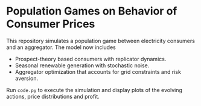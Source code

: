 # Population Games on Behavior of Consumer Prices

This repository simulates a population game between electricity consumers and an aggregator. The model now includes

- Prospect-theory based consumers with replicator dynamics.
- Seasonal renewable generation with stochastic noise.
- Aggregator optimization that accounts for grid constraints and risk aversion.

Run `code.py` to execute the simulation and display plots of the evolving actions, price distributions and profit.
